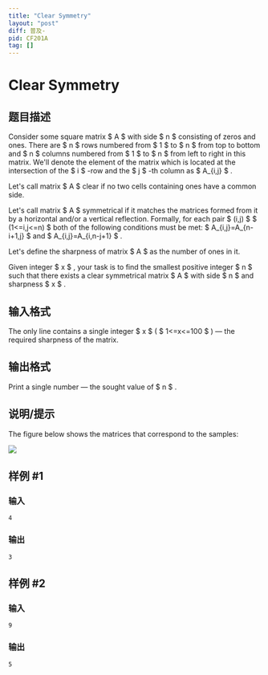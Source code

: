 ```yaml
---
title: "Clear Symmetry"
layout: "post"
diff: 普及-
pid: CF201A
tag: []
---
```


# Clear Symmetry

## 题目描述

Consider some square matrix $ A $ with side $ n $ consisting of zeros and ones. There are $ n $ rows numbered from $ 1 $ to $ n $ from top to bottom and $ n $ columns numbered from $ 1 $ to $ n $ from left to right in this matrix. We'll denote the element of the matrix which is located at the intersection of the $ i $ -row and the $ j $ -th column as $ A_{i,j} $ .

Let's call matrix $ A $ clear if no two cells containing ones have a common side.

Let's call matrix $ A $ symmetrical if it matches the matrices formed from it by a horizontal and/or a vertical reflection. Formally, for each pair $ (i,j) $ $ (1<=i,j<=n) $ both of the following conditions must be met: $ A_{i,j}=A_{n-i+1,j} $ and $ A_{i,j}=A_{i,n-j+1} $ .

Let's define the sharpness of matrix $ A $ as the number of ones in it.

Given integer $ x $ , your task is to find the smallest positive integer $ n $ such that there exists a clear symmetrical matrix $ A $ with side $ n $ and sharpness $ x $ .

## 输入格式

The only line contains a single integer $ x $ ( $ 1<=x<=100 $ ) — the required sharpness of the matrix.

## 输出格式

Print a single number — the sought value of $ n $ .

## 说明/提示

The figure below shows the matrices that correspond to the samples:

 ![](https://cdn.luogu.com.cn/upload/vjudge_pic/CF201A/4a353f15397909088e2fcb0cff23c93ecb30c822.png)

## 样例 #1

### 输入

```
4

```

### 输出

```
3

```

## 样例 #2

### 输入

```
9

```

### 输出

```
5

```


